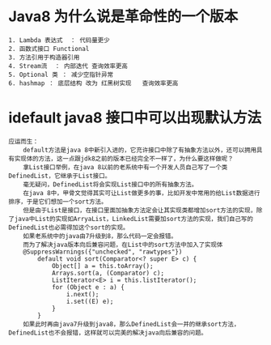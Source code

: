 # Java8  为什么说是革命性的一个版本
    1. Lambda 表达式  ： 代码量更少 
    2. 函数式接口 Functional
    3. 方法引用于构造器引用
    4. Stream流  ： 内部迭代 查询效率更高
    5. Optional 类 ： 减少空指针异常 
    6. hashmap ： 底层结构 改为 红黑树实现   查询效率更高
    
    
# idefault  java8 接口中可以出现默认方法
    应运而生：
        default方法是java 8中新引入进的，它充许接口中除了有抽象方法以外，还可以拥用具有实现体的方法，这一点跟jdk8之前的版本已经完全不一样了，为什么要这样做呢？
        拿List接口举例，在java 8以前的老系统中有一个开发人员自己写了一个类DefinedList，它继承于List接口。
        毫无疑问，DefinedList将会实现List接口中的所有抽象方法。
        在java 8中，甲骨文觉得其实可让List做更多的事，比如开发中常用的给List数据进行排序，于是它们想加一个sort方法。
        但是由于List是接口，在接口里面加抽象方法定会让其实现类都增加sort方法的实现，除了java中List的实现如ArryaList，LinkedList需要加sort方法的实现，我们自己写的DefinedList也必需得加这个sort的实现。
        如果老系统中的java由7升级到8，那么代码一定会报错。
        而为了解决java版本向后兼容问题，在List中的sort方法中加入了实现体
        @SuppressWarnings({"unchecked", "rawtypes"})
            default void sort(Comparator<? super E> c) {
                Object[] a = this.toArray();
                Arrays.sort(a, (Comparator) c);
                ListIterator<E> i = this.listIterator();
                for (Object e : a) {
                    i.next();
                    i.set((E) e);
                }
            }
        如果此时再由java7升级到java8，那么DefinedList会一并的继承sort方法，DefinedList也不会报错，这样就可以完美的解决java向后兼容的问题。
        
         